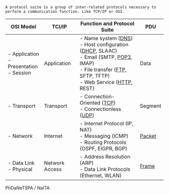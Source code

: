 
```ad-abstract
A protocol suite is a group of inter-related protocols necessary to perform a communication function. Like TCP/IP or OSI.
```

| OSI Model                                    | TCI/IP         | Function and Protocol Suite                                                                                                                                                                                                                                                                                                                       | PDU                  |
| -------------------------------------------- | -------------- | ------------------------------------------------------------------------------------------------------------------------------------------------------------------------------------------------------------------------------------------------------------------------------------------------------------------------------------------------- | -------------------- |
| - Application<br>- Presentation<br>- Session | Application    | - Name system ([DNS](Domain%20Name%20System.md))<br>- Host configuration ([DHCP](Dynamic%20Host%20Configuration%20Protocol.md), SLAAC)<br>- Email (SMTP, [POP3](Email%20Protocols.md), IMAP)<br>- File transfer ([FTP](File%20Transfer%20Protocol.md), SFTP, TFTP)<br>- Web Service ([HTTP](Hypertext%20Transfer%20Protocol%20(Secure).md), REST) | Data                 |
| - Transport                                  | Transport      | - Connection-Oriented ([TCP](Transmission%20Control%20Protocol%20(TCP).md))<br>- Connectionless ([UDP](User%20Datagram%20Protocol%20(UDP).md))                                                                                                                                                                                                    | Segment              |
| - Network                                    | Internet       | - Internet Protocol (IP, NAT)<br>- Messaging (ICMP)<br>- Routing Protocols (OSPF, EIGPR, BGP)                                                                                                                                                                                                                                                     | [Packet](Packets.md) |
| - Data Link<br>- Physical                    | Network Access | - Address Resolution (ARP)<br>- Data Link Protocols (Ethernet, WLAN)                                                                                                                                                                                                                                                                              | [Frame](Frame.md)    |

PhDaNeTSPA / NaITA
